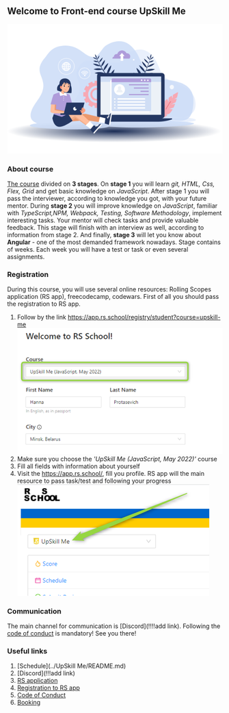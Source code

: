 ## Welcome to Front-end course UpSkill Me

![Welcome](img.png)

### About course
[The course](../README.md) divided on **3 stages**.
On **stage 1** you will learn *git, HTML, Css, Flex, Grid* and get basic knowledge on *JavaScript*. After stage 1 you will pass the interviewer, according to knowledge you got,  with your future mentor.
During **stage 2** you will improve knowledge on *JavaScript*, familiar with *TypeScript,NPM, Webpack, Testing, Software Methodology*,  implement interesting tasks. Your mentor will check tasks and provide valuable feedback. This stage  will finish with an interview as well, according to information from stage 2.
And finally, **stage 3** will let you know about **Angular** - one of the most demanded framework nowadays.
Stage contains of weeks. Each week you will have a test or task or even several assignments.

### Registration
During this course, you will use several online resources: Rolling Scopes application (RS app), freecodecamp, codewars. First of all you should pass the registration to RS app.
1. Follow by the link https://app.rs.school/registry/student?course=upskill-me
![Registration](../images/img.png)
2. Make sure you choose the *'UpSkill Me (JavaScript, May 2022)'* course
3. Fill all fields with information about yourself
4. Visit the https://app.rs.school/, fill you profile. RS app will the main resource to pass task/test and following your progress
![RSApp](../images/img_1.png)

### Communication
The main channel for communication is [Discord](!!!!add link). Following the [code of conduct](https://docs.app.rs.school/#/code-of-conduct) is mandatory!
See you there!


### Useful links
1. [Schedule](../UpSkill Me/README.md)
2. [Discord](!!!add link)
3. [RS application](https://app.rs.school/)
4. [Registration to RS app](https://app.rs.school/registry/student?course=upskill-me)
5. [Code of Conduct](https://docs.app.rs.school/#/code-of-conduct)
6. [Booking](https://booking.lab.epam.com/)